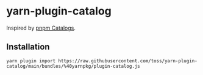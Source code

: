 # yarn-plugin-catalog

Inspired by [pnpm Catalogs](https://pnpm.io/catalogs).

## Installation

```shell
yarn plugin import https://raw.githubusercontent.com/toss/yarn-plugin-catalog/main/bundles/%40yarnpkg/plugin-catalog.js
```
